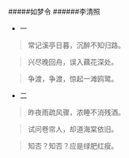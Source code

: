 #####如梦令
######李清照

- 一

>常记溪亭日暮，沉醉不知归路。

>兴尽晚回舟，误入藕花深处。

>争渡，争渡，惊起一滩鸥鹭。

- 二

>昨夜雨疏风骤，浓睡不消残酒。

>试问卷帘人，却道海棠依旧。

>知否？知否？应是绿肥红瘦。